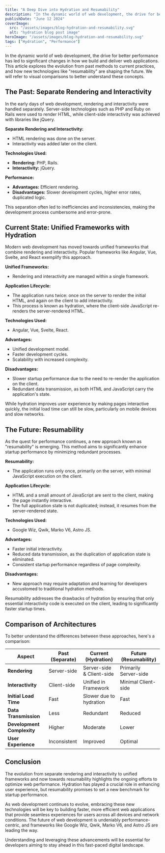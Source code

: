 ```yaml
---
title: "A Deep Dive into Hydration and Resumability"
description: "In the dynamic world of web development, the drive for better performance has led to significant changes in how we build and deliver web applications."
publishDate: "June 12 2024"
coverImage:
  src: "/assets/images/blog-hydration-and-resumability.svg"
  alt: "hydration blog post image"
heroImage: "/assets/images/blog-hydration-and-resumability.svg"
tags: ["Hydration", "Performance"]
---
```


In the dynamic world of web development, the drive for better performance has led to significant changes in how we build and deliver web applications. This article explores the evolution from past methods to current practices, and how new technologies like "resumability" are shaping the future. We will refer to visual comparisons to better understand these concepts.

## The Past: Separate Rendering and Interactivity

In the early days of web development, rendering and interactivity were handled separately. Server-side technologies such as PHP and Ruby on Rails were used to render HTML, while client-side interactivity was achieved with libraries like jQuery.

**Separate Rendering and Interactivity:**

- HTML rendering was done on the server.
- Interactivity was added later on the client.

**Technologies Used:**

- **Rendering:** PHP, Rails.
- **Interactivity:** jQuery.

**Performance:**

- **Advantages:** Efficient rendering.
- **Disadvantages:** Slower development cycles, higher error rates, duplicated logic.

This separation often led to inefficiencies and inconsistencies, making the development process cumbersome and error-prone.

## Current State: Unified Frameworks with Hydration

Modern web development has moved towards unified frameworks that combine rendering and interactivity. Popular frameworks like Angular, Vue, Svelte, and React exemplify this approach.

**Unified Frameworks:**

- Rendering and interactivity are managed within a single framework.

**Application Lifecycle:**

- The application runs twice: once on the server to render the initial HTML, and again on the client to add interactivity.
- This process is known as hydration, where the client-side JavaScript re-renders the server-rendered HTML.

**Technologies Used:**

- Angular, Vue, Svelte, React.

**Advantages:**

- Unified development model.
- Faster development cycles.
- Scalability with increased complexity.

**Disadvantages:**

- Slower startup performance due to the need to re-render the application on the client.
- Redundant data transmission, as both HTML and JavaScript carry the application's state.

While hydration improves user experience by making pages interactive quickly, the initial load time can still be slow, particularly on mobile devices and slow networks.

## The Future: Resumability

As the quest for performance continues, a new approach known as "resumability" is emerging. This method aims to significantly enhance startup performance by minimizing redundant processes.

**Resumability:**

- The application runs only once, primarily on the server, with minimal JavaScript execution on the client.

**Application Lifecycle:**

- HTML and a small amount of JavaScript are sent to the client, making the page instantly interactive.
- The full application state is not duplicated; instead, it resumes from the server-rendered state.

**Technologies Used:**

- Google Wiz, Qwik, Marko V6, Astro JS.

**Advantages:**

- Faster initial interactivity.
- Reduced data transmission, as the duplication of application state is eliminated.
- Consistent startup performance regardless of page complexity.

**Disadvantages:**

- New approach may require adaptation and learning for developers accustomed to traditional hydration methods.

Resumability addresses the drawbacks of hydration by ensuring that only essential interactivity code is executed on the client, leading to significantly faster startup times.

## Comparison of Architectures

To better understand the differences between these approaches, here's a comparison:

| Aspect                     | Past (Separate) | Current (Hydration)       | Future (Resumability) |
| -------------------------- | --------------- | ------------------------- | --------------------- |
| **Rendering**              | Server-side     | Server-side & Client-side | Primarily Server-side |
| **Interactivity**          | Client-side     | Unified in Framework      | Minimal Client-side   |
| **Initial Load Time**      | Fast            | Slower due to hydration   | Fast                  |
| **Data Transmission**      | Less            | Redundant                 | Reduced               |
| **Development Complexity** | Higher          | Moderate                  | Lower                 |
| **User Experience**        | Inconsistent    | Improved                  | Optimal               |

## Conclusion

The evolution from separate rendering and interactivity to unified frameworks and now towards resumability highlights the ongoing efforts to optimize web performance. Hydration has played a crucial role in enhancing user experience, but resumability promises to set a new benchmark for startup performance.

As web development continues to evolve, embracing these new technologies will be key to building faster, more efficient web applications that provide seamless experiences for users across all devices and network conditions. The future of web development is undeniably performance-centric, and frameworks like Google Wiz, Qwik, Marko V6, and Astro JS are leading the way.

Understanding and leveraging these advancements will be essential for developers aiming to stay ahead in this fast-paced digital landscape.
